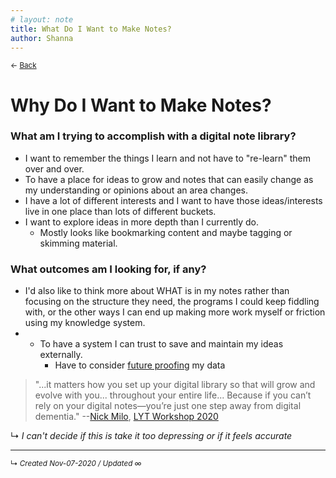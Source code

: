 ```yaml
---
# layout: note
title: What Do I Want to Make Notes?
author: Shanna
---
```


<small>← <a href="javascript:history.back()">Back</a></small>

# Why Do I Want to Make Notes?

### What am I trying to accomplish with a digital note library?

- I want to remember the things I learn and not have to "re-learn" them over and over.
- To have a place for ideas to grow and notes that can easily change as my understanding or opinions about an area changes.
- I have a lot of different interests and I want to have those ideas/interests live in one place than lots of different buckets.
- I want to explore ideas in more depth than I currently do.
	- Mostly looks like bookmarking content and maybe tagging or skimming material.


### What outcomes am I looking for, if any?

- I'd also like to think more about WHAT is in my notes rather than focusing on the structure they need, the programs I could keep fiddling with, or the other ways I can end up making more work myself or friction using my knowledge system.
- - To have a system I can trust to save and maintain my ideas externally.
	- Have to consider [future proofing](../../-box/what-is-future-proof.md) my data


> "...it matters how you set up your digital library so that will grow and evolve with you... throughout your entire life... Because if you can’t rely on your digital notes—you’re just one step away from digital dementia."  --[Nick Milo](../../zk-public/-nick-milo.md), [LYT Workshop 2020](../../zk-public/-lyt-workshop-map.md)

↳ *I can't decide if this is take it too depressing or if it feels accurate*




<!---

#sgs-to-review 

possibly related future notes when they get written:
what notes are or what evergreen notes are
system trust or that article to "use your system, stop playing with" on zk.de

-->




------------------------
<small>↳ <i>Created Nov-07-2020 / Updated ∞ </i></small>